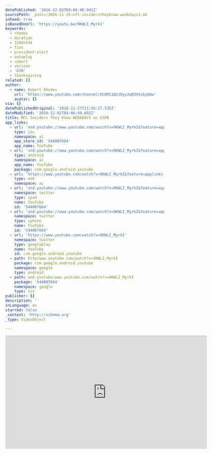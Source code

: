 ```yaml
---
datePublished: '2016-12-02T04:06:40.941Z'
sourcePath: _posts/2016-11-25-nfl-insiderstheyknow-weekdays1.md
inFeed: true
isBasedOnUrl: 'https://youtu.be/9KWLI_MyrkI'
keywords:
  - rhodes
  - duration
  - 1280x534
  - fios
  - president-elect
  - autoplay
  - robert
  - verizon
  - '670'
  - thanksgiving
related: []
author:
  - name: Robert Rhodes
    url: 'https://www.youtube.com/channel/UC0M11Q2xDyyJqR3VXikyG6w'
    avatar: {}
via: {}
datePublishedOriginal: '2016-11-27T21:56:37.535Z'
dateModified: '2016-12-02T04:06:40.602Z'
title: NFL Insiders They Know WEEKDAYS on ESPN
app_links:
  - url: 'vnd.youtube://www.youtube.com/watch?v=9KWLI_MyrkI&feature=applinks'
    type: ios
    namespace: ai
    app_store_id: '544007664'
    app_name: YouTube
  - url: 'vnd.youtube://www.youtube.com/watch?v=9KWLI_MyrkI&feature=applinks'
    type: android
    namespace: ai
    app_name: YouTube
    package: com.google.android.youtube
  - url: 'https://www.youtube.com/watch?v=9KWLI_MyrkI&feature=applinks'
    type: web
    namespace: ai
  - url: 'vnd.youtube://www.youtube.com/watch?v=9KWLI_MyrkI&feature=applinks'
    namespace: twitter
    type: ipad
    name: YouTube
    id: '544007664'
  - url: 'vnd.youtube://www.youtube.com/watch?v=9KWLI_MyrkI&feature=applinks'
    namespace: twitter
    type: iphone
    name: YouTube
    id: '544007664'
  - url: 'https://www.youtube.com/watch?v=9KWLI_MyrkI'
    namespace: twitter
    type: googleplay
    name: YouTube
    id: com.google.android.youtube
  - path: http/www.youtube.com/watch?v=9KWLI_MyrkI
    package: com.google.android.youtube
    namespace: google
    type: android
  - path: vnd.youtube/www.youtube.com/watch?v=9KWLI_MyrkI
    package: '544007664'
    namespace: google
    type: ios
publisher: {}
description: ''
inLanguage: en
starred: false
_context: 'http://schema.org'
_type: VideoObject

---
```

<iframe src="https://cdn.embedly.com/widgets/media.html?src=https%3A%2F%2Fwww.youtube.com%2Fembed%2F9KWLI_MyrkI%3Ffeature%3Doembed&amp;url=http%3A%2F%2Fwww.youtube.com%2Fwatch%3Fv%3D9KWLI_MyrkI&amp;image=https%3A%2F%2Fi.ytimg.com%2Fvi%2F9KWLI_MyrkI%2Fhqdefault.jpg&amp;key=b7d04c9b404c499eba89ee7072e1c4f7&amp;type=text%2Fhtml&amp;schema=youtube" width="640" height="360" scrolling="no" frameborder="0" allowfullscreen="" style=""></iframe>